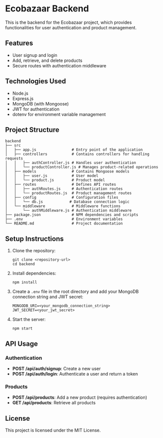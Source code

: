 # Ecobazaar Backend

This is the backend for the Ecobazaar project, which provides functionalities for user authentication and product management.

## Features

- User signup and login
- Add, retrieve, and delete products
- Secure routes with authentication middleware

## Technologies Used

- Node.js
- Express.js
- MongoDB (with Mongoose)
- JWT for authentication
- dotenv for environment variable management

## Project Structure

```
backend
├── src
│   ├── app.js                # Entry point of the application
│   ├── controllers           # Contains controllers for handling requests
│   │   ├── authController.js # Handles user authentication
│   │   └── productController.js # Manages product-related operations
│   ├── models                # Contains Mongoose models
│   │   ├── user.js           # User model
│   │   └── product.js        # Product model
│   ├── routes                # Defines API routes
│   │   ├── authRoutes.js     # Authentication routes
│   │   └── productRoutes.js  # Product management routes
│   ├── config                # Configuration files
│   │   └── db.js            # Database connection logic
│   └── middleware            # Middleware functions
│       └── authMiddleware.js # Authentication middleware
├── package.json              # NPM dependencies and scripts
├── .env                      # Environment variables
└── README.md                 # Project documentation
```

## Setup Instructions

1. Clone the repository:
   ```
   git clone <repository-url>
   cd backend
   ```

2. Install dependencies:
   ```
   npm install
   ```

3. Create a `.env` file in the root directory and add your MongoDB connection string and JWT secret:
   ```
   MONGODB_URI=<your_mongodb_connection_string>
   JWT_SECRET=<your_jwt_secret>
   ```

4. Start the server:
   ```
   npm start
   ```

## API Usage

### Authentication

- **POST /api/auth/signup**: Create a new user
- **POST /api/auth/login**: Authenticate a user and return a token

### Products

- **POST /api/products**: Add a new product (requires authentication)
- **GET /api/products**: Retrieve all products

## License

This project is licensed under the MIT License.